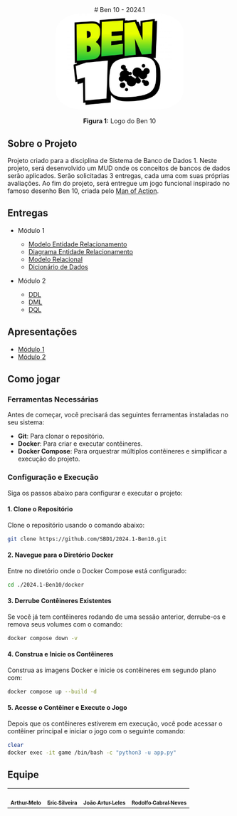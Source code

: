<center>
# <a>Ben 10 - 2024.1</a>
</center>

<div style="text-align: center;">
    <img src="assets/ben-10.jpg" style="width: 30vw; border-radius: 20%;"/>
    <p><b>Figura 1:</b> Logo do Ben 10</p>
</div>


## <a>Sobre o Projeto</a>

Projeto criado para a disciplina de Sistema de Banco de Dados 1. Neste projeto, será desenvolvido um MUD onde os conceitos de bancos de dados serão aplicados. Serão solicitadas 3 entregas, cada uma com suas próprias avaliações. Ao fim do projeto, será entregue um jogo funcional inspirado no famoso desenho Ben 10, criada pelo [Man of Action](https://manofaction.tv/).

## <a>Entregas</a>
- Módulo 1
    - [Modelo Entidade Relacionamento](https://sbd1.github.io/2024.1-Ben10/modulo1/MER/)
    - [Diagrama Entidade Relacionamento](https://sbd1.github.io/2024.1-Ben10/modulo1/DER/)
    - [Modelo Relacional](https://sbd1.github.io/2024.1-Ben10/modulo1/MR/)
    - [Dicionário de Dados](https://github.com/SBD1/2024.1-Ben10/blob/main/docs/modulo1/dicionario-de-dados.pdf)

- Módulo 2
    - [DDL](https://sbd1.github.io/2024.1-Ben10/modulo2/ddl/)
    - [DML](https://sbd1.github.io/2024.1-Ben10/modulo2/dml/)
    - [DQL](https://sbd1.github.io/2024.1-Ben10/modulo2/dql/)

## <a>Apresentações</a>

- [Módulo 1](https://sbd1.github.io/2024.1-Ben10/apresentacao/apresentacao1/)
- [Módulo 2](https://sbd1.github.io/2024.1-Ben10/apresentacao/apresentacao2/)

## <a>Como jogar</a>

### <a>Ferramentas Necessárias</a>

Antes de começar, você precisará das seguintes ferramentas instaladas no seu sistema:

- **Git**: Para clonar o repositório.
- **Docker**: Para criar e executar contêineres.
- **Docker Compose**: Para orquestrar múltiplos contêineres e simplificar a execução do projeto.

### <a>Configuração e Execução</a>

Siga os passos abaixo para configurar e executar o projeto:

#### <a>1. Clone o Repositório</a>

Clone o repositório usando o comando abaixo:

```bash
git clone https://github.com/SBD1/2024.1-Ben10.git
```

#### <a>2. Navegue para o Diretório Docker</a>

Entre no diretório onde o Docker Compose está configurado:

```bash
cd ./2024.1-Ben10/docker
```

#### <a>3. Derrube Contêineres Existentes</a>

Se você já tem contêineres rodando de uma sessão anterior, derrube-os e remova seus volumes com o comando:

```bash
docker compose down -v
```

#### <a>4. Construa e Inicie os Contêineres</a>

Construa as imagens Docker e inicie os contêineres em segundo plano com:

```bash
docker compose up --build -d
```

#### <a>5. Acesse o Contêiner e Execute o Jogo</a>

Depois que os contêineres estiverem em execução, você pode acessar o contêiner principal e iniciar o jogo com o seguinte comando:

```bash
clear
docker exec -it game /bin/bash -c "python3 -u app.py"
```

## <a>Equipe</a>
<center>
<table>
  <tr>
    <td align="center"><a href="https://github.com/Arthrok"><img style="border-radius: 50%;" src="https://avatars.githubusercontent.com/u/98776585?v=4" width="100px;" alt=""/><br /><sub><b>Arthur Melo</b></sub></a><br />
    <td align="center"><a href="https://github.com/ericbky"><img style="border-radius: 50%;" src="https://avatars.githubusercontent.com/u/65634855?v=4" width="100px;" alt=""/><br /><sub><b>Eric Silveira</b></sub></a><br />
    <td align="center"><a href="https://github.com/joao-artl"><img style="border-radius: 50%;" src="https://avatars.githubusercontent.com/u/124414056?v=4" width="100px;" alt=""/><br /><sub><b>João Artur Leles</b></sub></a><br />
    <td align="center"><a href="https://github.com/roddas"><img style="border-radius: 50%;" src="https://avatars.githubusercontent.com/u/9947506?s=400&u=9099a80d33941ce041da685cda67347896a85a4b&v=4" width="100px;" alt=""/><br /><sub><b>Rodolfo Cabral Neves</b></sub></a><br />
  </tr>
</table>
</center>